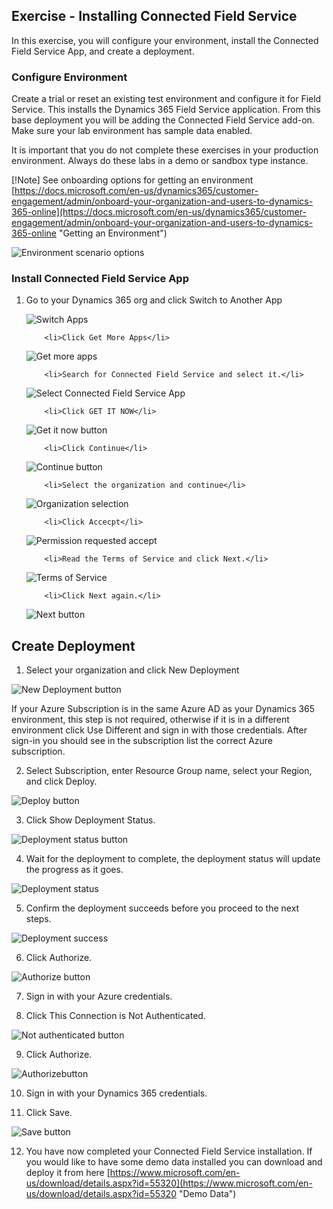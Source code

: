 ## Exercise - Installing Connected Field Service

In this exercise, you will configure your environment, install the Connected Field Service App, and create a deployment.

### Configure Environment

Create a trial or reset an existing test environment and configure it for Field Service.  This installs the Dynamics 365 Field Service application.  From this base deployment you will be adding the Connected Field Service add-on.   Make sure your lab environment has sample data enabled.

It is important that you do not complete these exercises in your production environment.  Always do these labs in a demo or sandbox type instance.

[!Note]
See onboarding options for getting an environment [https://docs.microsoft.com/en-us/dynamics365/customer-engagement/admin/onboard-your-organization-and-users-to-dynamics-365-online](https://docs.microsoft.com/en-us/dynamics365/customer-engagement/admin/onboard-your-organization-and-users-to-dynamics-365-online "Getting an Environment")

![Environment scenario options](../media/1-gs-unit3.png)

### Install Connected Field Service App

<ol>
		<li>Go to your Dynamics 365 org and click Switch to Another App</li>

![Switch Apps](../media/2-gs-unit3.png)

		<li>Click Get More Apps</li>

![Get more apps](../media/3-gs-unit3.png)

		<li>Search for Connected Field Service and select it.</li>

![Select Connected Field Service App](../media/4-gs-unit3.png)

		<li>Click GET IT NOW</li>

![Get it now button](../media/5-gs-unit3.png)

		<li>Click Continue</li>

![Continue button](../media/6-gs-unit3.png)

		<li>Select the organization and continue</li>

![Organization selection](../media/7-gs-unit3.png)

		<li>Click Accecpt</li>

![Permission requested accept](../media/8-gs-unit3.png)

		<li>Read the Terms of Service and click Next.</li>

![Terms of Service](../media/9-gs-unit3.png)

		<li>Click Next again.</li>

![Next button](../media/10-gs-unit3.png)
</ol>

## Create Deployment

1. Select your organization and click New Deployment

![New Deployment button](../media/11-gs-unit3.png)

If your Azure Subscription is in the same Azure AD as your Dynamics 365 environment, this step is not required, otherwise if it is in a different environment click Use Different and sign in with those credentials.  After sign-in you should see in the subscription list the correct Azure subscription.

2.	Select Subscription, enter Resource Group name, select your Region, and click Deploy.

![Deploy button](../media/12-gs-unit3.png)

3. Click Show Deployment Status.

![Deployment status button](../media/13-gs-unit3.png)

4. Wait for the deployment to complete, the deployment status will update the progress as it goes.

![Deployment status](../media/14-gs-unit3.png)

5. Confirm the deployment succeeds before you proceed to the next steps.

![Deployment success](../media/15-gs-unit3.png)

6. Click Authorize.

![Authorize button](../media/16-gs-unit3.png)

7. Sign in with your Azure credentials.

8. Click This Connection is Not Authenticated.

![Not authenticated button](../media/17-gs-unit3.png)

9. Click Authorize.

![Authorizebutton](../media/18-gs-unit3.png)

10. Sign in with your Dynamics 365 credentials.

11. Click Save.

![Save button](../media/19-gs-unit3.png)

12.	You have now completed your Connected Field Service installation.  If you would like to have some demo data installed you can download and deploy it from here [https://www.microsoft.com/en-us/download/details.aspx?id=55320](https://www.microsoft.com/en-us/download/details.aspx?id=55320  "Demo Data")  